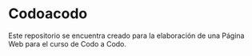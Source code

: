 # Codoacodo
Este repositorio se encuentra creado para la elaboración de una Página Web para el curso de Codo a Codo.
